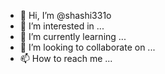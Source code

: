 - 👋 Hi, I’m @shashi331o
- 👀 I’m interested in ...
- 🌱 I’m currently learning ...
- 💞️ I’m looking to collaborate on ...
- 📫 How to reach me ...

<!---
shashi331o/shashi331o is a ✨ special ✨ repository because its `README.md` (this file) appears on your GitHub profile.
You can click the Preview link to take a look at your changes.
--->
